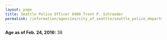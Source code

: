 ```yaml
---
layout: page
title: Seattle Police Officer 6900 Trent P. Schroeder
permalink: /information/agencies/city_of_seattle/seattle_police_department/copbook/6900/
---
```


**Age as of Feb. 24, 2016:** 38
